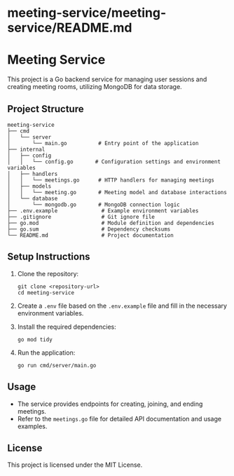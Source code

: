 # meeting-service/meeting-service/README.md

# Meeting Service

This project is a Go backend service for managing user sessions and creating meeting rooms, utilizing MongoDB for data storage.

## Project Structure

```
meeting-service
├── cmd
│   └── server
│       └── main.go          # Entry point of the application
├── internal
│   ├── config
│   │   └── config.go       # Configuration settings and environment variables
│   ├── handlers
│   │   └── meetings.go      # HTTP handlers for managing meetings
│   ├── models
│   │   └── meeting.go       # Meeting model and database interactions
│   └── database
│       └── mongodb.go       # MongoDB connection logic
├── .env.example              # Example environment variables
├── .gitignore                # Git ignore file
├── go.mod                    # Module definition and dependencies
├── go.sum                    # Dependency checksums
└── README.md                 # Project documentation
```

## Setup Instructions

1. Clone the repository:
   ```
   git clone <repository-url>
   cd meeting-service
   ```

2. Create a `.env` file based on the `.env.example` file and fill in the necessary environment variables.

3. Install the required dependencies:
   ```
   go mod tidy
   ```

4. Run the application:
   ```
   go run cmd/server/main.go
   ```

## Usage

- The service provides endpoints for creating, joining, and ending meetings.
- Refer to the `meetings.go` file for detailed API documentation and usage examples.

## License

This project is licensed under the MIT License.